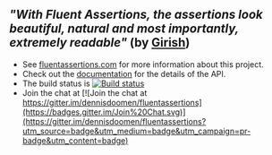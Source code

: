 ## *"With Fluent Assertions, the assertions look beautiful, natural and most importantly, extremely readable"* (by [Girish](https://twitter.com/girishracharya))

* See [fluentassertions.com](http://www.fluentassertions.com/) for more information about this project.
* Check out the [documentation](http://www.fluentassertions.com/documentation.html) for the details of the API.
* The build status is [![Build status](https://ci.appveyor.com/api/projects/status/h60mq3e5uf5tuout/branch/develop?svg=true)](https://ci.appveyor.com/project/dennisdoomen/fluentassertions/branch/develop)
* Join the chat at [![Join the chat at https://gitter.im/dennisdoomen/fluentassertions](https://badges.gitter.im/Join%20Chat.svg)](https://gitter.im/dennisdoomen/fluentassertions?utm_source=badge&utm_medium=badge&utm_campaign=pr-badge&utm_content=badge)


